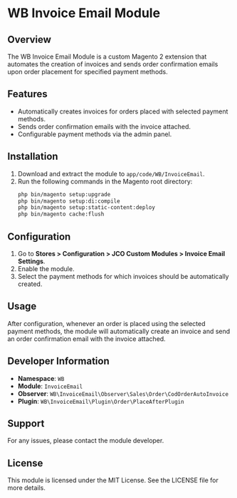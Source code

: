 # WB Invoice Email Module

## Overview
The WB Invoice Email Module is a custom Magento 2 extension that automates the creation of invoices and sends order confirmation emails upon order placement for specified payment methods.

## Features
- Automatically creates invoices for orders placed with selected payment methods.
- Sends order confirmation emails with the invoice attached.
- Configurable payment methods via the admin panel.

## Installation
1. Download and extract the module to `app/code/WB/InvoiceEmail`.
2. Run the following commands in the Magento root directory:
    ```bash
    php bin/magento setup:upgrade
    php bin/magento setup:di:compile
    php bin/magento setup:static-content:deploy
    php bin/magento cache:flush
    ```

## Configuration
1. Go to **Stores > Configuration > JCO Custom Modules > Invoice Email Settings**.
2. Enable the module.
3. Select the payment methods for which invoices should be automatically created.

## Usage
After configuration, whenever an order is placed using the selected payment methods, the module will automatically create an invoice and send an order confirmation email with the invoice attached.

## Developer Information
- **Namespace**: `WB`
- **Module**: `InvoiceEmail`
- **Observer**: `WB\InvoiceEmail\Observer\Sales\Order\CodOrderAutoInvoice`
- **Plugin**: `WB\InvoiceEmail\Plugin\Order\PlaceAfterPlugin`


## Support

For any issues, please contact the module developer.


## License
This module is licensed under the MIT License. See the LICENSE file for more details.